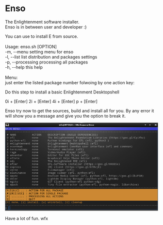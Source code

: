 # Enso
The Enlightenment software installer.<br>
Enso is in between user and developer :)

You can use to install E from source.<br>
<br>
Usage: enso.sh [OPTION]<br>
-m, --menu       setting menu for enso<br>
-l, --list       list distribution and packages settings<br>
-p, --processing processing all packages<br>
-h, --help       this help<br>
<br>
Menu:<br>
just enter the listed package number folwoing by one action key:

Do this step to install a basic Enlightenment Desktopshell

0i + [Enter]
2i + [Enter]
4i + [Enter]
p + [Enter]

Enso try now to get the sources, build and install all for you.
By any error it will show you a message and give you the option to break it.


![Screenshot](https://github.com/wfx/enso/blob/master/screenshot.jpg)


Have a lot of fun.
wfx
